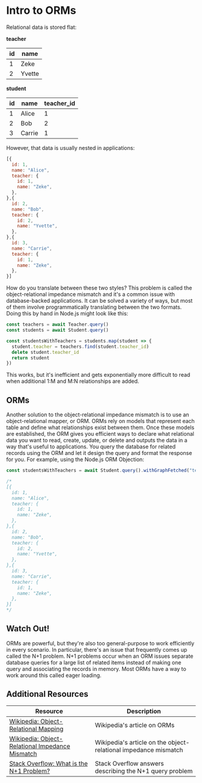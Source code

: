 # Intro to ORMs

Relational data is stored flat:

**teacher**

| id | name
| --- | --- |
| 1 | Zeke |
| 2 | Yvette |

**student**

| id | name | teacher_id |
| --- | --- | --- |
| 1 | Alice | 1 |
| 2 | Bob | 2 |
| 3 | Carrie | 1 |

However, that data is usually nested in applications:

```js
[{
  id: 1,
  name: "Alice",
  teacher: {
    id: 1,
    name: "Zeke",
  },
},{
  id: 2,
  name: "Bob",
  teacher: {
    id: 2,
    name: "Yvette",
  },
},{
  id: 3,
  name: "Carrie",
  teacher: {
    id: 1,
    name: "Zeke",
  },
}]
```

How do you translate between these two styles? This problem is called the object-relational impedance mismatch and it's a common issue with database-backed applications. It can be solved a variety of ways, but most of them involve programmatically translating between the two formats. Doing this by hand in Node.js might look like this:

```js
const teachers = await Teacher.query()
const students = await Student.query()

const studentsWithTeachers = students.map(student => {
  student.teacher = teachers.find(student.teacher_id)
  delete student.teacher_id
  return student
})
```

This works, but it's inefficient and gets exponentially more difficult to read when additional 1:M and M:N relationships are added.

## ORMs

Another solution to the object-relational impedance mismatch is to use an object-relational mapper, or ORM. ORMs rely on models that represent each table and define what relationships exist between them. Once these models are established, the ORM gives you efficient ways to declare what relational data you want to read, create, update, or delete and outputs the data in a way that's useful to applications. You query the database for related records using the ORM and let it design the query and format the response for you. For example, using the Node.js ORM Objection:

```js
const studentsWithTeachers = await Student.query().withGraphFetched("teacher")

/*
[{
  id: 1,
  name: "Alice",
  teacher: {
    id: 1,
    name: "Zeke",
  },
},{
  id: 2,
  name: "Bob",
  teacher: {
    id: 2,
    name: "Yvette",
  },
},{
  id: 3,
  name: "Carrie",
  teacher: {
    id: 1,
    name: "Zeke",
  },
}]
*/
```

## Watch Out!

ORMs are powerful, but they're also too general-purpose to work efficiently in every scenario. In particular, there's an issue that frequently comes up called the N+1 problem. N+1 problems occur when an ORM issues separate database queries for a large list of related items instead of making one query and associating the records in memory. Most ORMs have a way to work around this called eager loading.

## Additional Resources

| Resource | Description |
| --- | --- |
| [Wikipedia: Object-Relational Mapping](https://en.wikipedia.org/wiki/Object%E2%80%93relational_mapping) | Wikipedia's article on ORMs |
| [Wikipedia: Object-Relational Impedance Mismatch](https://en.wikipedia.org/wiki/Object%E2%80%93relational_impedance_mismatch) | Wikipedia's article on the object-relational impedance mismatch |
| [Stack Overflow: What is the N+1 Problem?](https://stackoverflow.com/questions/97197/what-is-the-n1-selects-problem-in-orm-object-relational-mapping) | Stack Overflow answers describing the N+1 query problem |
